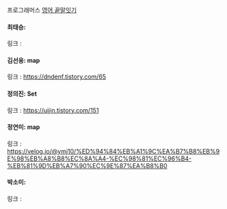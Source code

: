 프로그래머스 [영어 끝말잇기](https://school.programmers.co.kr/learn/courses/30/lessons/12981)<br>

#### 최태승: 
링크 : 

#### 김선웅: map
링크 : https://dndenf.tistory.com/65

#### 정의진: Set
링크 : https://uijin.tistory.com/151

#### 정연미: map
링크 : https://velog.io/@ymj10/%ED%94%84%EB%A1%9C%EA%B7%B8%EB%9E%98%EB%A8%B8%EC%8A%A4-%EC%98%81%EC%96%B4-%EB%81%9D%EB%A7%90%EC%9E%87%EA%B8%B0

#### 박소미: 
링크 : 

